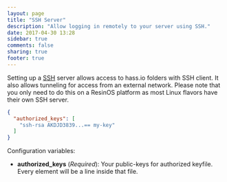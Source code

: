 ```yaml
---
layout: page
title: "SSH Server"
description: "Allow logging in remotely to your server using SSH."
date: 2017-04-30 13:28
sidebar: true
comments: false
sharing: true
footer: true
---
```


Setting up a [SSH](https://openssh.org/) server allows access to hass.io folders with SSH client. It also allows tunneling for access from an external network. Please note that you only need to do this on a ResinOS platform as most Linux flavors have their own SSH server.

```json
{
  "authorized_keys": [
    "ssh-rsa AKDJD3839...== my-key"
  ]
}
```

Configuration variables:

- **authorized_keys** (*Required*): Your public-keys for authorized keyfile. Every element will be a line inside that file.

